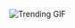 ![Trending GIF](https://media1.giphy.com/media/v1.Y2lkPThiYjIxNzcyeTA0dmk4dmpyNDJwMG55a2pqY3NzMDl1NmptbTdjZnA1c3FybnB0dCZlcD12MV9naWZzX3NlYXJjaCZjdD1n/566tFtJ7DQz1C0yg4c/giphy.gif)
